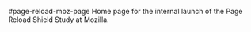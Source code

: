 #page-reload-moz-page
Home page for the internal launch of the Page Reload Shield Study at Mozilla.
